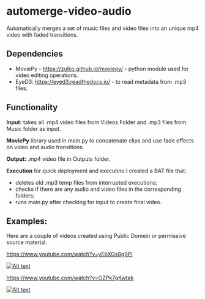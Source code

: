 # automerge-video-audio

Automatically merges a set of music files and video files into an unique mp4 video with faded transitions.

## Dependencies
* MoviePy - https://zulko.github.io/moviepy/ - python module used for video editing operations.
* EyeD3: https://eyed3.readthedocs.io/ - to read metadata from .mp3 files.

## Functionality

**Input:** takes all .mp4 video files from Videos Folder and .mp3 files from Music folder as input. 

**MoviePy** library used in main.py to concatenate clips and use  fade effects on video and audio transitions.

**Output:** .mp4 video file in Outputs folder.

**Execution** for quick deployment and executino I created a BAT file that:
 * deletes old .mp3 temp files from interrupted executions;
 * checks if there are any audio and video files in the corresponding folders;
 * runs main.py after checking for input to create final video.

## Examples:

Here are a couple of videos created using Public Domein or permissive source material.

https://www.youtube.com/watch?v=yEbXGs8g9PI

[![Alt text](https://img.youtube.com/vi/yEbXGs8g9PI/0.jpg)](https://www.youtube.com/watch?v=yEbXGs8g9PI)

https://www.youtube.com/watch?v=OZPk7gKwtak

[![Alt text](https://img.youtube.com/vi/OZPk7gKwtak/0.jpg)](https://www.youtube.com/watch?v=OZPk7gKwtak)
